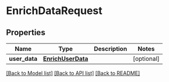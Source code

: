 # EnrichDataRequest

## Properties
Name | Type | Description | Notes
------------ | ------------- | ------------- | -------------
**user_data** | [**EnrichUserData**](EnrichUserData.md) |  | [optional] 

[[Back to Model list]](../README.md#documentation-for-models) [[Back to API list]](../README.md#documentation-for-api-endpoints) [[Back to README]](../README.md)


